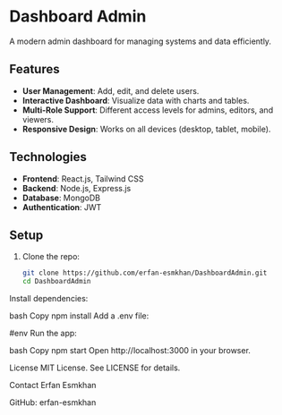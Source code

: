# Dashboard Admin

A modern admin dashboard for managing systems and data efficiently.

## Features

- **User Management**: Add, edit, and delete users.
- **Interactive Dashboard**: Visualize data with charts and tables.
- **Multi-Role Support**: Different access levels for admins, editors, and viewers.
- **Responsive Design**: Works on all devices (desktop, tablet, mobile).

## Technologies

- **Frontend**: React.js, Tailwind CSS
- **Backend**: Node.js, Express.js
- **Database**: MongoDB
- **Authentication**: JWT

## Setup

1. Clone the repo:
   ```bash
   git clone https://github.com/erfan-esmkhan/DashboardAdmin.git
   cd DashboardAdmin
Install dependencies:

bash
Copy
npm install
Add a .env file:

#env
Run the app:

bash
Copy
npm start
Open http://localhost:3000 in your browser.

License
MIT License. See LICENSE for details.

Contact
Erfan Esmkhan

GitHub: erfan-esmkhan
